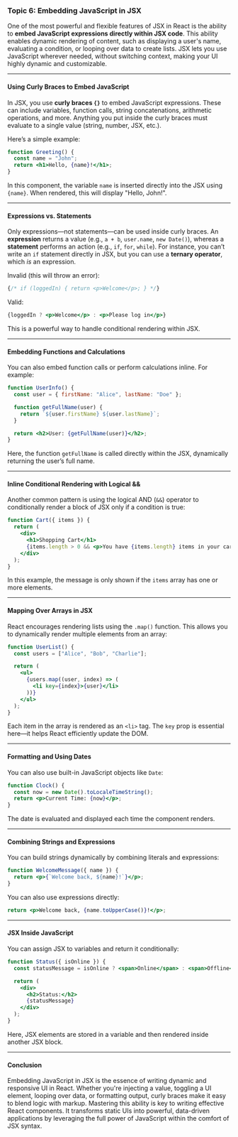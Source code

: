 ### Topic 6: Embedding JavaScript in JSX

One of the most powerful and flexible features of JSX in React is the ability to **embed JavaScript expressions directly within JSX code**. This ability enables dynamic rendering of content, such as displaying a user's name, evaluating a condition, or looping over data to create lists. JSX lets you use JavaScript wherever needed, without switching context, making your UI highly dynamic and customizable.

---

#### Using Curly Braces to Embed JavaScript

In JSX, you use **curly braces `{}`** to embed JavaScript expressions. These can include variables, function calls, string concatenations, arithmetic operations, and more. Anything you put inside the curly braces must evaluate to a single value (string, number, JSX, etc.).

Here’s a simple example:

```jsx
function Greeting() {
  const name = "John";
  return <h1>Hello, {name}!</h1>;
}
```

In this component, the variable `name` is inserted directly into the JSX using `{name}`. When rendered, this will display "Hello, John!".

---

#### Expressions vs. Statements

Only expressions—not statements—can be used inside curly braces. An **expression** returns a value (e.g., `a + b`, `user.name`, `new Date()`), whereas a **statement** performs an action (e.g., `if`, `for`, `while`). For instance, you can’t write an `if` statement directly in JSX, but you can use a **ternary operator**, which *is* an expression.

Invalid (this will throw an error):

```jsx
{/* if (loggedIn) { return <p>Welcome</p>; } */} 
```

Valid:

```jsx
{loggedIn ? <p>Welcome</p> : <p>Please log in</p>}
```

This is a powerful way to handle conditional rendering within JSX.

---

#### Embedding Functions and Calculations

You can also embed function calls or perform calculations inline. For example:

```jsx
function UserInfo() {
  const user = { firstName: "Alice", lastName: "Doe" };

  function getFullName(user) {
    return `${user.firstName} ${user.lastName}`;
  }

  return <h2>User: {getFullName(user)}</h2>;
}
```

Here, the function `getFullName` is called directly within the JSX, dynamically returning the user’s full name.

---

#### Inline Conditional Rendering with Logical &&

Another common pattern is using the logical AND (`&&`) operator to conditionally render a block of JSX only if a condition is true:

```jsx
function Cart({ items }) {
  return (
    <div>
      <h1>Shopping Cart</h1>
      {items.length > 0 && <p>You have {items.length} items in your cart.</p>}
    </div>
  );
}
```

In this example, the message is only shown if the `items` array has one or more elements.

---

#### Mapping Over Arrays in JSX

React encourages rendering lists using the `.map()` function. This allows you to dynamically render multiple elements from an array:

```jsx
function UserList() {
  const users = ["Alice", "Bob", "Charlie"];

  return (
    <ul>
      {users.map((user, index) => (
        <li key={index}>{user}</li>
      ))}
    </ul>
  );
}
```

Each item in the array is rendered as an `<li>` tag. The `key` prop is essential here—it helps React efficiently update the DOM.

---

#### Formatting and Using Dates

You can also use built-in JavaScript objects like `Date`:

```jsx
function Clock() {
  const now = new Date().toLocaleTimeString();
  return <p>Current Time: {now}</p>;
}
```

The date is evaluated and displayed each time the component renders.

---

#### Combining Strings and Expressions

You can build strings dynamically by combining literals and expressions:

```jsx
function WelcomeMessage({ name }) {
  return <p>{`Welcome back, ${name}!`}</p>;
}
```

You can also use expressions directly:

```jsx
return <p>Welcome back, {name.toUpperCase()}!</p>;
```

---

#### JSX Inside JavaScript

You can assign JSX to variables and return it conditionally:

```jsx
function Status({ isOnline }) {
  const statusMessage = isOnline ? <span>Online</span> : <span>Offline</span>;

  return (
    <div>
      <h2>Status:</h2>
      {statusMessage}
    </div>
  );
}
```

Here, JSX elements are stored in a variable and then rendered inside another JSX block.

---

#### Conclusion

Embedding JavaScript in JSX is the essence of writing dynamic and responsive UI in React. Whether you're injecting a value, toggling a UI element, looping over data, or formatting output, curly braces make it easy to blend logic with markup. Mastering this ability is key to writing effective React components. It transforms static UIs into powerful, data-driven applications by leveraging the full power of JavaScript within the comfort of JSX syntax.
